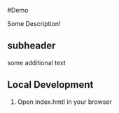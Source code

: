 #Demo

Some Description!

## subheader
some additional text

## Local Development

1. Open index.hmtl in your browser
 